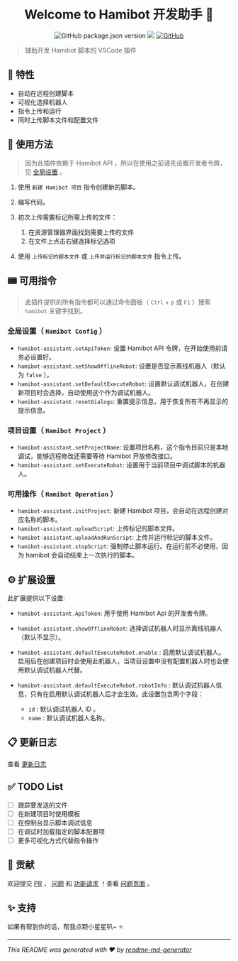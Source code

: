 <h1 align="center">Welcome to Hamibot 开发助手 👋</h1>
<p align="center">
    <img alt="GitHub package.json version" src="https://img.shields.io/github/package-json/v/batu1579/hamibot-assistant">
    <img src="https://img.shields.io/badge/vscode-%5E1.70.0-blue.svg" />
    <a href="https://github.com/batu1579/hamibot-assistant/blob/main/LICENSE" target="_blank">
        <img alt="GitHub" src="https://img.shields.io/github/license/batu1579/hamibot-assistant">
    </a>
</p>

> 辅助开发 Hamibot 脚本的 VSCode 插件

## 🎉 特性

- 自动在远程创建脚本
- 可视化选择机器人
- 指令上传和运行
- 同时上传脚本文件和配置文件

## 🚀 使用方法

> 因为此插件依赖于 Hamibot API ，所以在使用之前请先设置开发者令牌，见 [全局设置](#全局设置-hamibot-config-) 。

1. 使用 `新建 Hamibot 项目` 指令创建新的脚本。
2. 编写代码。
3. 初次上传需要标记所需上传的文件：

   1. 在资源管理器界面找到需要上传的文件
   2. 在文件上点击右键选择标记选项

4. 使用 `上传标记的脚本文件` 或 `上传并运行标记的脚本文件` 指令上传。

## 📟 可用指令

> 此插件提供的所有指令都可以通过命令面板（ `Ctrl` + `p` 或 `F1` ）搜索 `hamibot` 关键字找到。

### 全局设置（ `Hamibot Config` ）

- `hamibot-assistant.setApiToken`: 设置 Hamibot API 令牌，在开始使用前请务必设置好。
- `hamibot-assistant.setShowOfflineRobot`: 设置是否显示离线机器人（默认为 `false` ）。
- `hamibot-assistant.setDefaultExecuteRobot`: 设置默认调试机器人，在创建新项目时会选择，自动使用这个作为调试机器人。
- `hamibot-assistant.resetDialogs`: 重置提示信息，用于恢复所有不再显示的提示信息。

### 项目设置（ `Hamibot Project` ）

- `hamibot-assistant.setProjectName`: 设置项目名称，这个指令目前只是本地调试，能够远程修改还需要等待 Hamibot 开放修改接口。
- `hamibot-assistant.setExecuteRobot`: 设置用于当前项目中调试脚本的机器人。

### 可用操作（ `Hamibot Operation` ）

- `hamibot-assistant.initProject`: 新建 Hamibot 项目，会自动在远程创建对应名称的脚本。
- `hamibot-assistant.uploadScript`: 上传标记的脚本文件。
- `hamibot-assistant.uploadAndRunScript`: 上传并运行标记的脚本文件。
- `hamibot-assistant.stopScript`: 强制停止脚本运行。在运行前不必使用，因为 hamibot 会自动结束上一次执行的脚本。

## ⚙️ 扩展设置

此扩展提供以下设置:

- `hamibot-assistant.ApiToken`: 用于使用 Hamibot Api 的开发者令牌。
- `hamibot-assistant.showOfflineRobot`: 选择调试机器人时显示离线机器人（默认不显示）。
- `hamibot-assistant.defaultExecuteRobot.enable` : 启用默认调试机器人。启用后在创建项目时会使用此机器人，当项目设置中没有配置机器人时也会使用默认调试机器人代替。
- `hamibot-assistant.defaultExecuteRobot.robotInfo` : 默认调试机器人信息，只有在启用默认调试机器人后才会生效。此设置包含两个字段：

  - `id` : 默认调试机器人 ID 。
  - `name` : 默认调试机器人名称。

## 📋 更新日志

查看 [更新日志]

## ✅ TODO List

- [ ] 跟踪要发送的文件
- [ ] 在新建项目时使用模板
- [ ] 在控制台显示脚本调试信息
- [ ] 在调试时加载指定的脚本配置项
- [ ] 更多可视化方式代替指令操作

## 🤝 贡献

欢迎提交 [PR] ， [问题] 和 [功能请求] ！查看 [问题页面] 。

## ✨ 支持

如果有帮到你的话，帮我点颗小星星叭~ ⭐️

***

_This README was generated with ❤️ by [readme-md-generator]_

<!-- Links -->

[更新日志]: https://github.com/batu1579/hamibot-assistant/blob/main/CHANGELOG.md
[PR]: https://github.com/batu1579/hamibot-assistant/compare
[问题]: https://github.com/batu1579/hamibot-assistant/issues/new?assignees=batu1579&labels=bug&template=---bug.md&title=%5BBUG%5D
[功能请求]: https://github.com/batu1579/hamibot-assistant/issues/new?assignees=batu1579&labels=enhancement&template=----.md&title=%5BFeature%5D
[问题页面]: https://github.com/batu1579/hamibot-assistant/issues
[readme-md-generator]: https://github.com/kefranabg/readme-md-generator
